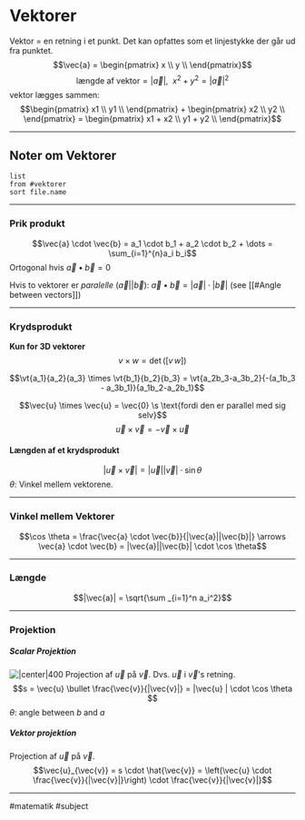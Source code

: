 # Vektorer

Vektor = en retning i et punkt. Det kan opfattes som et linjestykke der
går ud fra punktet.
$$\vec{a} = \begin{pmatrix}
x \\
y \\
\end{pmatrix}$$
$$\text{længde af vektor} = \left| \vec{a} \right|,\ \ x^{2} + y^{2} = {|\vec{a}|}^{2}$$
vektor lægges sammen:
$$\begin{pmatrix}
x1 \\
y1 \\
\end{pmatrix} + \begin{pmatrix}
x2 \\
y2 \\
\end{pmatrix} = \begin{pmatrix}
x1 + x2 \\
y1 + y2 \\
\end{pmatrix}$$

---

## Noter om Vektorer
```dataview 
list
from #vektorer 
sort file.name
```

---

### Prik produkt
$$\vec{a} \cdot \vec{b} = a_1 \cdot b_1 + a_2  \cdot b_2 + \dots = \sum_{i=1}^{n}a_i b_i$$
Ortogonal hvis $\vec{a} \bullet \vec{b} = 0$

Hvis to vektorer er *paralelle* ($\vec{a} || \vec{b}$):   $\vec{a} \bullet \vec{b}  = |\vec{a}| \cdot  |\vec{b}|$ (see [[#Angle between vectors]])

---

### Krydsprodukt
**Kun for 3D vektorer**
$$v \times w = \det(\left[v \, w\right])$$

$$\vt{a_1}{a_2}{a_3} \times \vt{b_1}{b_2}{b_3} = \vt{a_2b_3-a_3b_2}{-(a_1b_3 - a_3b_1)}{a_1b_2-a_2b_1}$$

$$\vec{u} \times \vec{u} = \vec{0} \s \text{fordi den er parallel med sig selv}$$
$$\vec{u} \times \vec{v} = -\vec{v} \times \vec{u}$$
#### Længden af et krydsprodukt
$$|\vec{u} \times \vec{v}| = |\vec{u}||\vec{v}| \cdot \sin \theta$$
$\theta$: Vinkel mellem vektorene.


---

### Vinkel mellem Vektorer
$$\cos \theta = \frac{\vec{a} \cdot \vec{b}}{|\vec{a}||\vec{b}|} \arrows \vec{a} \cdot \vec{b} = |\vec{a}||\vec{b}| \cdot \cos \theta$$

---
### Længde
$$|\vec{a}| = \sqrt{\sum _{i=1}^n a_i^2}$$

---

### Projektion

##### Scalar Projektion
![|center|400](http://lh4.ggpht.com/-rRaMje7-pyw/TiaX5_6ae2I/AAAAAAAAAqQ/mSoHIfkFeyA/image_thumb19.png?imgmax=800)
Projection af $\vec{u}$ på $\vec{v}$. Dvs. $\vec{u}$ i $\vec{v}$'s retning. 
$$s = \vec{u} \bullet \frac{\vec{v}}{|\vec{v}|} = |\vec{u} | \cdot \cos \theta $$
$\theta$: angle between $b$ and $a$

##### Vektor projektion
Projection af $\vec{u}$ på $\vec{v}$.
$$\vec{u}_{\vec{v}} = s \cdot \hat{\vec{v}} = \left(\vec{u} \cdot \frac{\vec{v}}{|\vec{v}|}\right) \cdot \frac{\vec{v}}{|\vec{v}|}$$

---
#matematik #subject